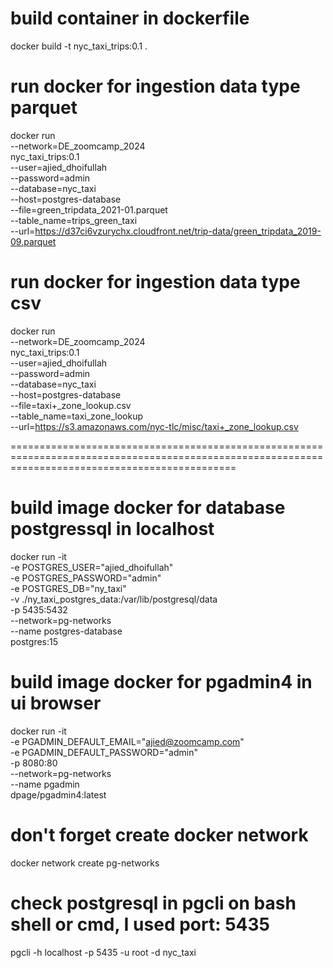 # build container in dockerfile

docker build -t nyc_taxi_trips:0.1 .

# run docker for ingestion data type parquet

docker run \
    --network=DE_zoomcamp_2024 \
    nyc_taxi_trips:0.1 \
    --user=ajied_dhoifullah \
    --password=admin \
    --database=nyc_taxi \
    --host=postgres-database \
    --file=green_tripdata_2021-01.parquet \
    --table_name=trips_green_taxi \
    --url=https://d37ci6vzurychx.cloudfront.net/trip-data/green_tripdata_2019-09.parquet 

# run docker for ingestion data type csv

docker run \
    --network=DE_zoomcamp_2024 \
    nyc_taxi_trips:0.1 \
    --user=ajied_dhoifullah \
    --password=admin \
    --database=nyc_taxi \
    --host=postgres-database \
    --file=taxi+_zone_lookup.csv \
    --table_name=taxi_zone_lookup \
    --url=https://s3.amazonaws.com/nyc-tlc/misc/taxi+_zone_lookup.csv


===================================================================================================================================================

# build image docker for database postgressql in localhost

docker run -it \
  -e POSTGRES_USER="ajied_dhoifullah" \
  -e POSTGRES_PASSWORD="admin" \
  -e POSTGRES_DB="ny_taxi" \
  -v ./ny_taxi_postgres_data:/var/lib/postgresql/data \
  -p 5435:5432 \
  --network=pg-networks \
  --name postgres-database \
  postgres:15

# build image docker for pgadmin4 in ui browser

docker run -it \
  -e PGADMIN_DEFAULT_EMAIL="ajied@zoomcamp.com" \
  -e PGADMIN_DEFAULT_PASSWORD="admin" \
  -p 8080:80 \
  --network=pg-networks \
  --name pgadmin \
  dpage/pgadmin4:latest

# don't forget create docker network
docker network create pg-networks

# check postgresql in pgcli on bash shell or cmd, I used port: 5435
pgcli -h localhost -p 5435 -u root -d nyc_taxi
